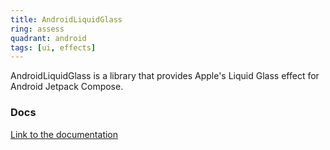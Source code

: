 ```yaml
---
title: AndroidLiquidGlass
ring: assess
quadrant: android
tags: [ui, effects]
---
```


AndroidLiquidGlass is a library that provides Apple's Liquid Glass effect for Android Jetpack Compose.


### Docs

[Link to the documentation](https://github.com/Kyant0/AndroidLiquidGlass)
